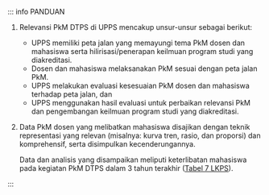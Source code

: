 ::: info PANDUAN

1. Relevansi PkM DTPS di UPPS mencakup unsur-unsur sebagai berikut:

   - UPPS memiliki peta jalan yang memayungi tema PkM dosen dan mahasiswa serta hilirisasi/penerapan keilmuan program studi yang diakreditasi.
   - Dosen dan mahasiswa melaksanakan PkM sesuai dengan peta jalan PkM.
   - UPPS melakukan evaluasi kesesuaian PkM dosen dan mahasiswa terhadap peta jalan, dan
   - UPPS menggunakan hasil evaluasi untuk perbaikan relevansi PkM dan pengembangan keilmuan program studi yang diakreditasi.

1. Data PkM dosen yang melibatkan mahasiswa disajikan dengan teknik representasi yang relevan (misalnya: kurva tren, rasio, dan proporsi) dan komprehensif, serta disimpulkan kecenderungannya.

   Data dan analisis yang disampaikan meliputi keterlibatan mahasiswa pada kegiatan PkM DTPS dalam 3 tahun terakhir ([Tabel 7 LKPS](../lkps/tabel-7)).

:::
